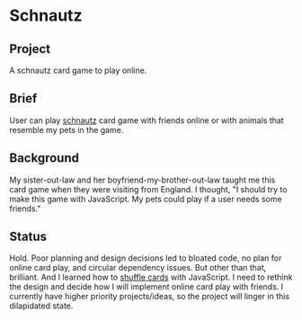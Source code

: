 # Schnautz

## Project

A schnautz card game to play online.

<!-- Website: https://www. -->

## Brief

User can play [schnautz](https://www.pagat.com/commerce/schwim.html "Rules of schnautz card game") card game with friends online or with animals that resemble my pets in the game.

## Background

My sister-out-law and her boyfriend-my-brother-out-law taught me this card game when they were visiting from England. I thought, "I should try to make this game with JavaScript. My pets could play if a user needs some friends."

## Status

Hold. Poor planning and design decisions led to bloated code, no plan for online card play, and circular dependency issues. But other than that, brilliant. And I learned how to [shuffle cards](https://www.thwcorbin.com/posts/shuffle-card-deck "My article on how to shuffle cards with JavaScript") with JavaScript. I need to rethink the design and decide how I will implement online card play with friends. I currently have higher priority projects/ideas, so the project will linger in this dilapidated state.
